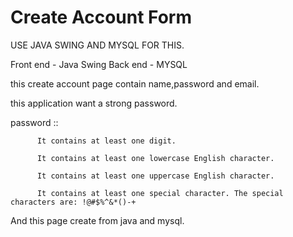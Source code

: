 # Create Account Form

USE JAVA SWING AND MYSQL FOR THIS.

Front end - Java Swing
Back end - MYSQL


this create account page contain name,password and email.


this application want a strong password.


password :: 

          It contains at least one digit.
          
          It contains at least one lowercase English character.
          
          It contains at least one uppercase English character.
          
          It contains at least one special character. The special characters are: !@#$%^&*()-+
          
          
          
          
 And this page create from java and mysql.
